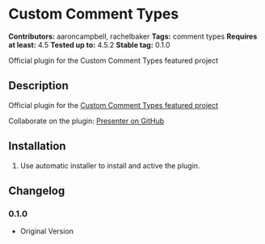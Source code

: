 # Custom Comment Types
**Contributors:** aaroncampbell, rachelbaker
**Tags:** comment types
**Requires at least:** 4.5
**Tested up to:** 4.5.2
**Stable tag:** 0.1.0

Official plugin for the Custom Comment Types featured project

## Description

Official plugin for the <a href="https://core.trac.wordpress.org/ticket/35214">Custom Comment Types featured project</a>

Collaborate on the plugin: <a href="https://github.com/aaroncampbell/custom-comment-types">Presenter on GitHub</a>

## Installation

1. Use automatic installer to install and active the plugin.

## Changelog

### 0.1.0
* Original Version
